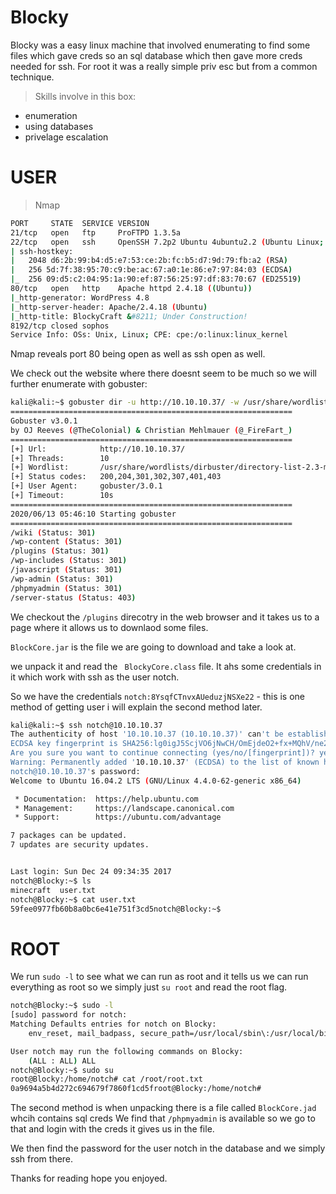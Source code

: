 # Blocky

Blocky was a easy linux machine that involved enumerating to find some files which gave creds so an sql database which then gave more creds needed for ssh. For root it was a really simple priv esc but from a common technique.

>Skills involve in this box:
- enumeration
- using databases
- privelage escalation

# USER

>Nmap

```bash
PORT     STATE  SERVICE VERSION
21/tcp   open   ftp     ProFTPD 1.3.5a
22/tcp   open   ssh     OpenSSH 7.2p2 Ubuntu 4ubuntu2.2 (Ubuntu Linux; protocol 2.0)
| ssh-hostkey: 
|   2048 d6:2b:99:b4:d5:e7:53:ce:2b:fc:b5:d7:9d:79:fb:a2 (RSA)
|   256 5d:7f:38:95:70:c9:be:ac:67:a0:1e:86:e7:97:84:03 (ECDSA)
|_  256 09:d5:c2:04:95:1a:90:ef:87:56:25:97:df:83:70:67 (ED25519)
80/tcp   open   http    Apache httpd 2.4.18 ((Ubuntu))
|_http-generator: WordPress 4.8
|_http-server-header: Apache/2.4.18 (Ubuntu)
|_http-title: BlockyCraft &#8211; Under Construction!
8192/tcp closed sophos
Service Info: OSs: Unix, Linux; CPE: cpe:/o:linux:linux_kernel
```
Nmap reveals port 80 being open as well as ssh open as well.

We check out the website where there doesnt seem to be much so we will further enumerate with gobuster:

```bash
kali@kali:~$ gobuster dir -u http://10.10.10.37/ -w /usr/share/wordlists/dirbuster/directory-list-2.3-medium.txt
===============================================================
Gobuster v3.0.1
by OJ Reeves (@TheColonial) & Christian Mehlmauer (@_FireFart_)
===============================================================
[+] Url:            http://10.10.10.37/
[+] Threads:        10
[+] Wordlist:       /usr/share/wordlists/dirbuster/directory-list-2.3-medium.txt
[+] Status codes:   200,204,301,302,307,401,403
[+] User Agent:     gobuster/3.0.1
[+] Timeout:        10s                                                                                           
===============================================================                                                   
2020/06/13 05:46:10 Starting gobuster                                                                             
===============================================================                                                   
/wiki (Status: 301)
/wp-content (Status: 301)
/plugins (Status: 301)
/wp-includes (Status: 301)
/javascript (Status: 301)
/wp-admin (Status: 301)
/phpmyadmin (Status: 301)
/server-status (Status: 403)
```

We checkout the `/plugins` direcotry in the web browser and it takes us to a page where it allows us to downlaod some files.

`BlockCore.jar` is the file we are going to download and take a look at.

we unpack it and read the ` BlockyCore.class` file. It ahs some credentials in it which work with ssh as the user notch.

So we have the credentials `notch:8YsqfCTnvxAUeduzjNSXe22` - this is one method of getting user i will explain the second method later.

```bash
kali@kali:~$ ssh notch@10.10.10.37
The authenticity of host '10.10.10.37 (10.10.10.37)' can't be established.                                         
ECDSA key fingerprint is SHA256:lg0igJ5ScjVO6jNwCH/OmEjdeO2+fx+MQhV/ne2i900.                                       
Are you sure you want to continue connecting (yes/no/[fingerprint])? yes                                           
Warning: Permanently added '10.10.10.37' (ECDSA) to the list of known hosts.                                       
notch@10.10.10.37's password: 
Welcome to Ubuntu 16.04.2 LTS (GNU/Linux 4.4.0-62-generic x86_64)

 * Documentation:  https://help.ubuntu.com
 * Management:     https://landscape.canonical.com
 * Support:        https://ubuntu.com/advantage

7 packages can be updated.
7 updates are security updates.


Last login: Sun Dec 24 09:34:35 2017
notch@Blocky:~$ ls
minecraft  user.txt
notch@Blocky:~$ cat user.txt
59fee0977fb60b8a0bc6e41e751f3cd5notch@Blocky:~$
```

# ROOT

We run `sudo -l` to see what we can run as root and it tells us we can run everything as root so we simply just `su root` and read the root flag.

```bash
notch@Blocky:~$ sudo -l
[sudo] password for notch: 
Matching Defaults entries for notch on Blocky:
    env_reset, mail_badpass, secure_path=/usr/local/sbin\:/usr/local/bin\:/usr/sbin\:/usr/bin\:/sbin\:/bin\:/snap/bin

User notch may run the following commands on Blocky:
    (ALL : ALL) ALL
notch@Blocky:~$ sudo su 
root@Blocky:/home/notch# cat /root/root.txt
0a9694a5b4d272c694679f7860f1cd5froot@Blocky:/home/notch#
```

The second method is when unpacking there is a file called `BlockCore.jad` whcih contains sql creds
We find that `/phpmyadmin` is available so we go to that and login with the creds it gives us in the file.

We then find the password for the user notch in the database and we simply ssh from there.

Thanks for reading hope you enjoyed.
